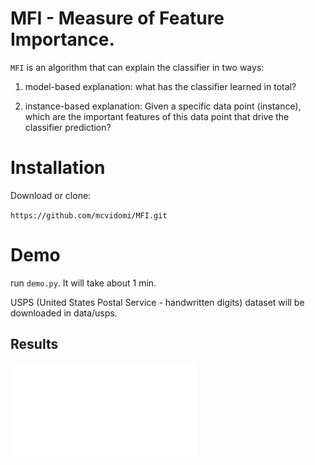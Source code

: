 # MFI - Measure of Feature Importance. 

`MFI` is an algorithm that can explain the classifier in two ways:

1. model-based explanation: what has the classifier learned in total?

2. instance-based explanation: Given a specific data point (instance), which are the important features of this data point that drive the classifier prediction?

# Installation
Download or clone:

`https://github.com/mcvidomi/MFI.git`

# Demo

run `demo.py`. It will take about 1 min.

USPS (United States Postal Service - handwritten digits) dataset will be downloaded in data/usps.

## Results

![GitHub Logo](/mfi_ibr.pdf)



